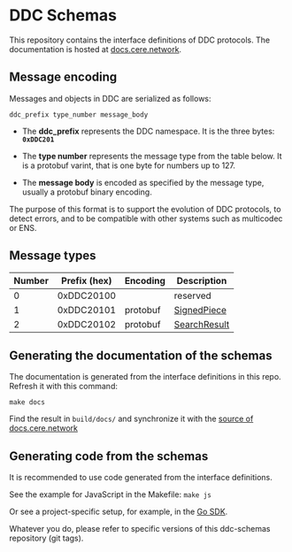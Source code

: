 # DDC Schemas

This repository contains the interface definitions of DDC protocols.
The documentation is hosted at [docs.cere.network](https://docs.cere.network).


## Message encoding

Messages and objects in DDC are serialized as follows:

    ddc_prefix type_number message_body

* The **ddc_prefix** represents the DDC namespace.
  It is the three bytes: **`0xDDC201`**

* The **type number** represents the message type from the table below.
  It is a protobuf varint, that is one byte for numbers up to 127.

* The **message body** is encoded as specified by the message type, usually a protobuf binary encoding.

The purpose of this format is to support the evolution of DDC protocols, to detect errors, and to be compatible with other systems such as multicodec or ENS.


## Message types

Number | Prefix (hex) | Encoding      | Description
------ | ------------ | ------------- | ------------------------
0      | 0xDDC20100   |               | reserved
1      | 0xDDC20101   | protobuf      | [SignedPiece](storage/protobuf/signed_piece.proto)
2      | 0xDDC20102   | protobuf      | [SearchResult](storage/protobuf/search_result.proto)


## Generating the documentation of the schemas

The documentation is generated from the interface definitions in this repo. Refresh it with this command:

    make docs

Find the result in `build/docs/` and synchronize it with the [source of docs.cere.network](https://github.com/Cerebellum-Network/docs.cere.network)


## Generating code from the schemas

It is recommended to use code generated from the interface definitions.

See the example for JavaScript in the Makefile: `make js`

Or see a project-specific setup, for example, in the [Go SDK](https://github.com/Cerebellum-Network/cere-ddc-sdk-go).

Whatever you do, please refer to specific versions of this ddc-schemas repository (git tags).
